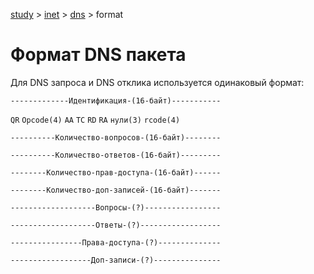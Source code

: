 [study](../../../) > [inet](../../) > [dns](../) > format

# Формат DNS пакета

Для DNS запроса и DNS отклика используется одинаковый формат:

`-------------Идентификация-(16-байт)-----------`

`QR` `Opcode(4)` `AA` `TC` `RD` `RA` `нули(3)` `rcode(4)`

`----------Количество-вопросов-(16-байт)--------`

`----------Количество-ответов-(16-байт)---------`

`--------Количество-прав-доступа-(16-байт)------`

`--------Количество-доп-записей-(16-байт)-------`

`-------------------Вопросы-(?)-----------------`

`-------------------Ответы-(?)------------------`

`----------------Права-доступа-(?)--------------`

`------------------Доп-записи-(?)---------------`

